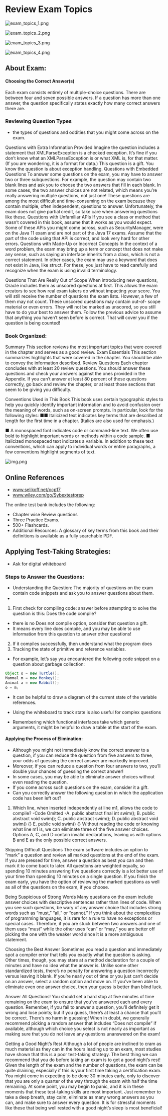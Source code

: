 # Review Exam Topics

![exam_topics_1.png](images/exam_topics_1.png)

![exam_topics_2.png](images/exam_topics_2.png)

![exam_topics_3.png](images/exam_topics_3.png)

![exam_topics_4.png](images/exam_topics_4.png)


## About Exam:

#### Choosing the Correct Answer(s)

Each exam consists entirely of multiple-choice
questions. There are between four and seven
possible answers. If a question has more than one answer, the question specifically states
exactly how many correct answers there are.

### Reviewing Question Types

- the types of questions and oddities that you might come across on the exam.

Questions with Extra Information Provided Imagine the question includes a statement
that XMLParseException is a checked exception. It’s fine if you don’t know
what an XMLParseException is or what XML is, for that matter. (If you are wondering,
it is a format for data.) This question is a gift. You know the question is about
exception handling.
Questions with Embedded Questions To answer some questions on the exam, you
may have to answer two or three subquestions. For example, the question may contain
two blank lines and ask you to choose the two answers that fill in each blank. In some
cases, the two answer choices are not related, which means you’re really answering
multiple questions, not just one! These questions are among the most difficult and
time-consuming
on the exam because they contain multiple, often independent, questions
to answer. Unfortunately, the exam does not give partial credit, so take care when
answering questions like these.
Questions with Unfamiliar APIs If you see a class or method that wasn’t covered in
this book, assume that it works as you would expect. Some of these APIs you might
come across, such as SecurityManager, were on the Java 11 exam and are not part of
the Java 17 exams. Assume that the part of the code using that API is correct, and look
very hard for other errors.
Questions with Made-Up
or Incorrect Concepts In the context of a word problem, the
exam may bring up a term or concept that does not make any sense, such as saying an
interface inherits from a class, which is not a correct statement. In other cases, the exam
may use a keyword that does not exist in Java, like struct. For these, you just have to
read carefully and recognize when the exam is using invalid terminology.

Questions That Are Really Out of Scope When introducing new questions, Oracle
includes them as unscored questions at first. This allows the exam creators to see how
real exam takers do without impacting your score. You will still receive the number of
questions the exam lists. However, a few of them may not count. These unscored questions
may contain out-of-
scope
material or even errors. They will not be marked as
unscored, so you still have to do your best to answer them. Follow the previous advice
to assume that anything you haven’t seen before is correct. That will cover you if the
question is being counted!

### Book Organized:
Summary This section reviews the most important topics that were covered in the
chapter and serves as a good review.
Exam Essentials This section summarizes highlights that were covered in the chapter.
You should be able to convey the information described.
Review Questions Each chapter concludes with at least 20 review questions. You
should answer these questions and check your answers against the ones provided in the
Appendix. If you can’t answer at least 80 percent of these questions correctly, go back
and review the chapter, or at least those sections that seem to be giving you difficulty.


Conventions Used in This Book
This book uses certain typographic styles to help you quickly identify important information
and to avoid confusion over the meaning of words, such as on-screen
prompts. In particular,
look for the following styles:
■■ Italicized text indicates key terms that are described at length for the first time in a
chapter. (Italics are also used for emphasis.)

■ A monospaced font indicates code or command-line
text. We often use bold to highlight
important words or methods within a code sample.
■ Italicized monospaced text indicates a variable.
In addition to these text conventions, which can apply to individual words or entire paragraphs,
a few conventions highlight segments of text.

![img.png](book_tips_notes.png)

## Online References
- www.selikoff.net/ocp17
- www.wiley.com/go/Sybextestprep

The online test bank includes the following:
- Chapter wise Review questions
- Three Practice Exams.
- 500+ Flashcards.
- Additional Resources: A glossary of key terms from this book and their definitions is available as a fully searchable PDF.


## Applying Test-Taking Strategies:

- Ask for digital whiteboard

### Steps to Answer the Questions:
- Understanding the Question: The majority of questions on the exam contain code snippets and ask you to answer questions about them.
- 
1. First check for compiling code:  answer before attempting to solve the question is this: Does the code compile?
- there is no Does not compile option, consider that question a gift. 
- It means every line does compile, and you may be able to use information from this question to answer other questions!
2. If it compiles successfully, then understand what the program does
3. Tracking the state of primitive and reference variables. 
- For example, let’s say you encountered the following code snippet on a question about garbage collection:
````java
Object o = new Turtle();
Mammal m = new Monkey();
Animal a = new Rabbit();
o = m;
````

- It can be helpful to draw a diagram of the current state of the variable references. 

- Using the whiteboard to track state is also useful for complex questions 
- Remembering which functional interfaces take which generic arguments, it might be helpful to draw a table at the start of the exam.



#### Applying the Process of Elimination:

- Although you might not immediately know the correct answer to a question, if you can reduce the question from five answers to three, your odds of guessing the correct answer are markedly improved. 
- Moreover, if you can reduce a question from four answers to two, you’ll double your chances of guessing the correct answer!
- In some cases, you may be able to eliminate answer choices without even reading the question. 
- If you come across such questions on the exam, consider it a gift. 
- Can you correctly answer the following question in which the application code has been left out?
1. Which line, when inserted independently at line m1, allows the code to compile?
   -Code
   Omitted -A.
   public abstract final int swim();
   B. public abstract void swim();
   C. public abstract swim();
   D. public abstract void swim() {}
   E. public void swim() {}
   Without reading the code or knowing what line m1 is, we can eliminate three of the five
   answer choices. Options A, C, and D contain invalid declarations, leaving us with options B
   and E as the only possible correct answers.


Skipping Difficult Questions
The exam software includes an option to “mark” a question and review all marked questions
at the end of the exam. If you are pressed for time, answer a question as best you can
and then mark it to come back to later.
All questions are weighted equally, so spending 10 minutes answering five questions correctly
is a lot better use of your time than spending 10 minutes on a single question. If you
finish the exam early, you have the option of reviewing the marked questions as well as all of
the questions on the exam, if you choose.


Being Suspicious of Strong Words
Many questions on the exam include answer choices with descriptive sentences rather than
lines of code. When you see such questions, be wary of any answer choice that includes
strong words such as “must,” “all,” or “cannot.” If you think about the complexities of
programming languages, it is rare for a rule to have no exceptions or special cases. Therefore,
if you are stuck between two answers and one of them uses “must” while the other uses
“can” or “may,” you are better off picking the one with the weaker word since it is a more
ambiguous statement.

Choosing the Best Answer
Sometimes you read a question and immediately spot a compiler error that tells you exactly
what the question is asking. Other times, though, you may stare at a method declaration for
a couple of minutes and have no idea what the answer is. Unlike some other standardized
tests, there’s no penalty for answering a question incorrectly versus leaving it blank. If you’re
nearly out of time or you just can’t decide on an answer, select a random option and move
on. If you’ve been able to eliminate even one answer choice, then your guess is better than
blind luck.

Answer All Questions!
You should set a hard stop at five minutes of time remaining on the exam to ensure
that you’ve answered each and every question. Remember, if you fail to answer a question,
you’ll definitely get it wrong and lose points; but if you guess, there’s at least a chance
that you’ll be correct. There’s no harm in guessing!
When in doubt, we generally recommend picking a random answer that includes “Does not
compile” if available, although which choice you select is not nearly as important as making
sure that you do not leave any questions unanswered on the exam!

Getting a Good Night’s Rest
Although a lot of people are inclined to cram as much material as they can in the hours
leading up to an exam, most studies have shown that this is a poor test-taking
strategy.
The best thing we can recommend that you do before taking an exam is to get a good
night’s rest!
Given the length of the exam and the number of questions, the exam can be quite draining,
especially if this is your first time taking a certification exam. You might come in expecting
to be done 30 minutes early, only to discover that you are only a quarter of the way
through the exam with half the time remaining. At some point, you may begin to panic,
and it is in these moments that these test-taking
skills are most important. Just remember to
take a deep breath, stay calm, eliminate as many wrong answers as you can, and make sure
to answer every question. It is for stressful moments like these that being well rested with a
good night’s sleep is most beneficial!




